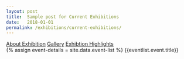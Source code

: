 ```yaml
---
layout: post
title:  Sample post for Current Exhibitions
date:   2018-01-01
permalink: /exhibitions/current-exhibitions/
---
```


<div class="event-tab-area">
  <div class="event-tab-list">
    <a href="#tab1">About Exhibition</a>
    <a href="#tab2">Gallery</a>
    <a href="#tab3">Exhibtion Highlights</a>
  </div>
</div>
<div>
  {% assign event-details = site.data.event-list %}
  {{eventlist.event.title}}
</div>
